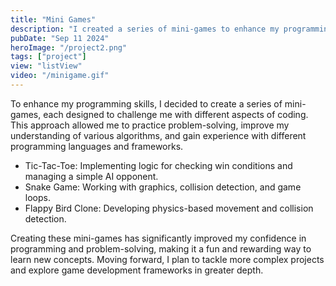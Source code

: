 ```yaml
---
title: "Mini Games"
description: "I created a series of mini-games to enhance my programming skills, exploring different concepts like logic, physics, and UI design while gaining hands-on experience various languages and frameworks."
pubDate: "Sep 11 2024"
heroImage: "/project2.png"
tags: ["project"]
view: "listView"
video: "/minigame.gif"
---
```


To enhance my programming skills, I decided to create a series of mini-games, each designed to challenge me with different aspects of coding. This approach allowed me to practice problem-solving, improve my understanding of various algorithms, and gain experience with different programming languages and frameworks.

<ul>
  <li>Tic-Tac-Toe: Implementing logic for checking win conditions and managing a simple AI opponent.</li>
  <li>Snake Game: Working with graphics, collision detection, and game loops.</li>
  <li>Flappy Bird Clone: Developing physics-based movement and collision detection.</li>
</ul>

Creating these mini-games has significantly improved my confidence in programming and problem-solving, making it a fun and rewarding way to learn new concepts. Moving forward, I plan to tackle more complex projects and explore game development frameworks in greater depth.
